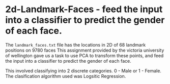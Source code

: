 # 2d-Landmark-Faces - feed the input into a classifier to predict the gender of each face. 

The `landmark_faces.txt` file has the locations in 2D of 68 landmark positions on 9780 faces
This assignment provided by the victoria university of wellington gave us a task to use PCA to transform these points, and feed the input into a classifier to predict the gender of each face. 

This involved classifying into 2 discrete categories. 0 - Male or 1 - Female.
The clasification algorithm used was Logsitic Regression.
